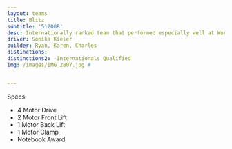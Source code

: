 ```yaml
---
layout: teams
title: Blitz
subtitle: '51200B'
desc: Internationally ranked team that performed especially well at Worlds
driver: Sonika Kieler
builder: Ryan, Karen, Charles
distinctions: 
distinctions2: -Internationals Qualified
img: /images/IMG_2807.jpg #


---
```

Specs:
- 4 Motor Drive
- 2 Motor Front Lift
- 1 Motor Back Lift
- 1 Motor Clamp
- Notebook Award
